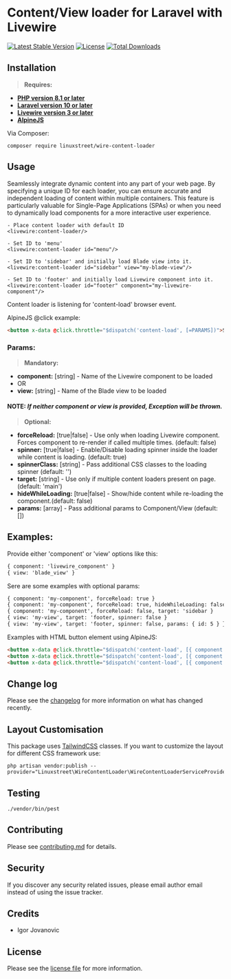 # Content/View loader for Laravel with Livewire

[![Latest Stable Version](https://poser.pugx.org/linuxstreet/wire-content-loader/v/stable)](https://packagist.org/packages/linuxstreet/wire-content-loader)
[![License](https://poser.pugx.org/linuxstreet/wire-content-loader/license)](https://packagist.org/packages/linuxstreet/wire-content-loader)
[![Total Downloads](https://poser.pugx.org/linuxstreet/wire-content-loader/downloads)](https://packagist.org/packages/linuxstreet/wire-content-loader)

## Installation
> **Requires:**
- **[PHP version 8.1 or later](https://php.net/releases/)**
- **[Laravel version 10 or later](https://github.com/laravel/laravel)**
- **[Livewire version 3 or later](https://github.com/livewire/livewire)**
- **[AlpineJS](https://github.com/alpinejs/alpine)**

Via Composer:

```shell
composer require linuxstreet/wire-content-loader
```

## Usage
Seamlessly integrate dynamic content into any part of your web page.
By specifying a unique ID for each loader, you can ensure accurate and independent loading of content within multiple containers.
This feature is particularly valuable for Single-Page Applications (SPAs) or when you need to dynamically load components for a more interactive user experience.

```bladehtml
- Place content loader with default ID
<livewire:content-loader/>

- Set ID to 'menu'
<livewire:content-loader id="menu"/>

- Set ID to 'sidebar' and initially load Blade view into it.
<livewire:content-loader id="sidebar" view="my-blade-view"/>

- Set ID to 'footer' and initially load Livewire component into it.
<livewire:content-loader id="footer" component="my-livewire-component"/>
```
Content loader is listening for 'content-load' browser event. 

AlpineJS @click example:
```html
<button x-data @click.throttle="$dispatch('content-load', [=PARAMS])">Show</button>
```
### Params:

> **Mandatory:**
- **component:** [string] - Name of the Livewire component to be loaded
- OR
- **view:** [string] - Name of the Blade view to be loaded

#### NOTE: _If neither component or view is provided, Exception will be thrown._

> **Optional:**
- **forceReload:** [true|false] - Use only when loading Livewire component. Forces component to re-render if called multiple times. (default: false)
- **spinner:** [true|false] - Enable/Disable loading spinner inside the loader while content is loading. (default: true)
- **spinnerClass:** [string] - Pass additional CSS classes to the loading spinner  (default: '')
- **target:** [string] - Use only if multiple content loaders present on page. (default: 'main')
- **hideWhileLoading:** [true|false] - Show/hide content while re-loading the component.(default: false)
- **params:** [array] - Pass additional params to Component/View (default: [])

## Examples:
Provide either 'component' or 'view' options like this:

```html
{ component: 'livewire_component' }
{ view: 'blade_view' }
```

Sere are some examples with optional params:

```html
{ component: 'my-component', forceReload: true }
{ component: 'my-component', forceReload: true, hideWhileLoading: false }
{ component: 'my-component', forceReload: false, target: 'sidebar }
{ view: 'my-view', target: 'footer, spinner: false }
{ view: 'my-view', target: 'footer, spinner: false, params: { id: 5 } }
```

Examples with HTML button element using AlpineJS:

```html
<button x-data @click.throttle="$dispatch('content-load', [{ component: 'my-component', forceReload: true }] )">Show</button>
<button x-data @click.throttle="$dispatch('content-load', [{ component: 'my-component', forceReload: true, hideWhileLoading: false }] )">Show</button>
<button x-data @click.throttle="$dispatch('content-load', [{ component: 'my-component', forceReload: true, params: { id: 1 } }] )">Show</button>
```

## Change log

Please see the [changelog](changelog.md) for more information on what has changed recently.

## Layout Customisation
This package uses [TailwindCSS](https://github.com/tailwindlabs/tailwindcss) classes. If you want to customize the layout for different CSS framework use:

```shell
php artisan vendor:publish --provider="Linuxstreet\WireContentLoader\WireContentLoaderServiceProvider"
```

## Testing

```shell
./vendor/bin/pest
```

## Contributing

Please see [contributing.md](contributing.md) for details.

## Security

If you discover any security related issues, please email author email instead of using the issue tracker.

## Credits

- Igor Jovanovic

## License

Please see the [license file](license.md) for more information.